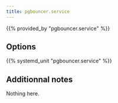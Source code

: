 ```yaml
---
title: pgbouncer.service
---
```


{{% provided_by "pgbouncer.service" %}}

## Options

{{% systemd_unit "pgbouncer.service" %}}

## Additionnal notes

Nothing here.